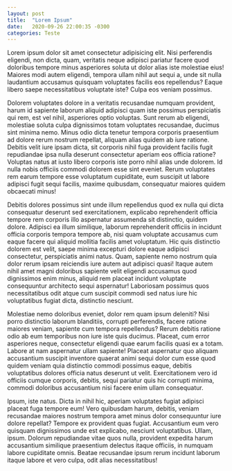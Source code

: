 ```yaml
---
layout: post
title:  "Lorem Ipsum"
date:   2020-09-26 22:00:35 -0300
categories: Teste
---
```


Lorem ipsum dolor sit amet consectetur adipisicing elit. Nisi perferendis eligendi, non dicta, quam, veritatis neque adipisci pariatur facere quod doloribus tempore minus asperiores soluta ut dolor alias iste molestiae eius! Maiores modi autem eligendi, tempora ullam nihil aut sequi a, unde sit nulla laudantium accusamus quisquam voluptates facilis eos repellendus? Eaque libero saepe necessitatibus voluptate iste? Culpa eos veniam possimus.

Dolorem voluptates dolore in a veritatis recusandae numquam provident, harum id sapiente laborum aliquid adipisci quam iste possimus perspiciatis qui rem, est vel nihil, asperiores optio voluptas. Sunt rerum ab eligendi, molestiae soluta culpa dignissimos totam voluptates recusandae, ducimus sint minima nemo. Minus odio dicta tenetur tempora corporis praesentium ad dolore rerum nostrum repellat, aliquam alias quidem ab iure ratione. Debitis velit iure ipsam dicta, sit corporis nihil fuga provident facilis fugit repudiandae ipsa nulla deserunt consectetur aperiam eos officia ratione? Voluptas natus at iusto libero corporis iste porro nihil alias unde dolorem. Id nulla nobis officiis commodi dolorem esse sint eveniet. Rerum voluptates rem earum tempore esse voluptatum cupiditate, eum suscipit ut labore adipisci fugit sequi facilis, maxime quibusdam, consequatur maiores quidem obcaecati minus!

Debitis dolores possimus sint unde illum repellendus quod ex nulla qui dicta consequatur deserunt sed exercitationem, explicabo reprehenderit officia tempore rem corporis illo aspernatur assumenda sit distinctio, quidem dolore. Adipisci ea illum similique, laborum reprehenderit officiis in incidunt officia corporis tempora tempore ab, nisi quam voluptate accusamus cum eaque facere qui aliquid mollitia facilis amet voluptatum. Hic quis distinctio dolorem est velit, saepe minima excepturi dolore eaque adipisci consectetur, perspiciatis animi natus. Quam, sapiente nemo nostrum quia dolor rerum ipsam reiciendis iure autem aut adipisci quasi! Itaque autem nihil amet magni doloribus sapiente velit eligendi accusamus quod dignissimos enim minus, aliquid rem placeat incidunt voluptate consequuntur architecto sequi aspernatur! Laboriosam possimus quos necessitatibus odit atque cum suscipit commodi sed natus iure hic voluptatibus fugiat dicta, distinctio nesciunt.

Molestiae nemo doloribus eveniet, dolor rem quam ipsum deleniti? Nisi porro distinctio laborum blanditiis, corrupti perferendis, facere ratione maiores veniam, sapiente cum tempora repellendus? Rerum debitis ratione odio ab eum temporibus non iure iste quis ducimus. Placeat, cum error asperiores neque, consectetur eligendi quae earum facilis quasi ex a totam. Labore at nam aspernatur ullam sapiente! Placeat aspernatur quo aliquam accusantium suscipit inventore quaerat animi sequi dolor cum esse quod quidem veniam quia distinctio commodi possimus eaque, debitis voluptatibus dolores officia natus deserunt ut velit. Exercitationem vero id officiis cumque corporis, debitis, sequi pariatur quis hic corrupti minima, commodi doloribus accusantium nisi facere enim ullam consequatur.

Ipsum, iste natus. Dicta in nihil hic, aperiam voluptates fugiat adipisci placeat fuga tempore eum! Vero quibusdam harum, debitis, veniam recusandae maiores nostrum tempora amet minus dolor consequuntur iure dolore repellat? Tempore ex provident quas fugiat. Accusantium eum vero quisquam dignissimos unde est explicabo, nesciunt voluptatibus. Ullam, ipsum. Dolorum repudiandae vitae quos nulla, provident expedita harum accusantium similique praesentium delectus itaque officiis, in numquam labore cupiditate omnis. Beatae recusandae ipsum rerum incidunt laborum itaque labore et vero culpa, odit alias necessitatibus!